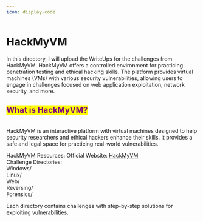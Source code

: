 ```yaml
---
icon: display-code
---
```


# HackMyVM

In this directory, I will upload the WriteUps for the challenges from HackMyVM. HackMyVM offers a controlled environment for practicing penetration testing and ethical hacking skills. The platform provides virtual machines (VMs) with various security vulnerabilities, allowing users to engage in challenges focused on web application exploitation, network security, and more.

## <mark style="color:purple;">What is HackMyVM?</mark>

\
HackMyVM is an interactive platform with virtual machines designed to help security researchers and ethical hackers enhance their skills. It provides a safe and legal space for practicing real-world vulnerabilities.

HackMyVM Resources: Official Website: [HackMyVM](https://hackmyvm.eu)\
Challenge Directories:\
Windows/\
Linux/\
Web/\
Reversing/\
Forensics/

Each directory contains challenges with step-by-step solutions for exploiting vulnerabilities.
